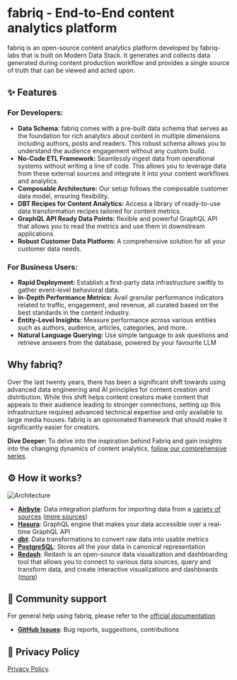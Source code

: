 # fabriq - End-to-End content analytics platform

fabriq is an open-source content analytics platform developed by fabriq-labs that is built on Modern Data Stack.  It generates and collects data generated during content production workflow and provides a single source of truth that can be viewed and acted upon.  


## ✨ Features

### For Developers:
-  **Data Schema**: fabriq comes with a pre-built data schema that serves as the foundation for rich analytics about content in multiple dimensions including authors, posts and readers.  This robust schema allows you to understand the audience engagement without any custom build. 
- **No-Code ETL Framework:** Seamlessly ingest data from operational systems without writing a line of code. This allows you to leverage data from these external sources and integrate it into your content workflows and analytics.
- **Composable Architecture:** Our setup follows the composable customer data model, ensuring flexibility.
- **DBT Recipes for Content Analytics:** Access a library of ready-to-use data transformation recipes tailored for content metrics.
- **GraphQL API Ready Data Points:** flexible and powerful GraphQL API that allows you to read the metrics and use them in downstream applications
- **Robust Customer Data Platform:** A comprehensive solution for all your customer data needs.

### For Business Users:
- **Rapid Deployment:** Establish a first-party data infrastructure swiftly to gather event-level behavioral data.
- **In-Depth Performance Metrics:** Avail granular performance indicators related to traffic, engagement, and revenue, all curated based on the best standards in the content industry.
- **Entity-Level Insights:** Measure performance across various entities such as authors, audience, articles, categories, and more.
- **Natural Language Querying:** Use simple language to ask questions and retrieve answers from the database, powered by your favourite LLM


## Why fabriq? 

Over the last twenty years, there has been a significant shift towards using advanced data engineering and AI principles for content creation and distribution. While this shift helps content creators make content that appeals to their audience leading to stronger connections, setting up this infrastructure required advanced technical expertise and only available to large media houses. fabriq is an opinionated framework that should make it significantly easier for creators. 

**Dive Deeper:** To delve into the inspiration behind Fabriq and gain insights into the changing dynamics of content analytics, [follow our comprehensive series](link-to-the-series).

## ⚙️ How it works? 

![Architecture](https://storage.googleapis.com/fabirq_static_asset/images/flow_update_new.png)

- **[Airbyte](https://airbyte.com)**: Data integration platform for importing data from a [variety of sources](https://github.com/fabriq-labs/content-frontend) ([more sources](https://github.com/airbytehq/airbyte/tree/master/airbyte-integrations/connectors))
- **[Hasura](https://hasura.io)**: GraphQL engine that makes your data accessible over a real-time GraphQL API
- **[dbt](https://www.getdbt.com)**: Data transformations to convert raw data into usable metrics
- **[PostgreSQL](https://www.postgresql.org)**: Stores all the your data in canonical representation
- **[Redash](https://www.docker.com)**: Redash is an open-source data visualization and dashboarding tool that allows you to connect to various data sources, query and transform data, and create interactive visualizations and dashboards ([more](https://github.com/getredash/redash))

## 🤗 Community support

For general help using fabriq, please refer to the [official documentation](https://docs.getfabriq.com)

- **[GitHub Issues](https://github.com/fabriq-labs/fabriq-platform/issues)**: Bug reports, suggestions, contributions

## 📜 Privacy Policy

[Privacy Policy](https://website.stg.getfabriq.com/privacy-policy).
